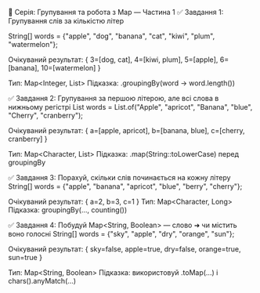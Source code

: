 🧠 Серія: Групування та робота з Map — Частина 1
✅ Завдання 1: Групування слів за кількістю літер

String[] words = {"apple", "dog", "banana", "cat", "kiwi", "plum", "watermelon"};

Очікуваний результат:
{
3=[dog, cat],
4=[kiwi, plum],
5=[apple],
6=[banana],
10=[watermelon]
}

Тип: Map<Integer, List<String>>
Підказка: .groupingBy(word -> word.length())



✅ Завдання 2: Групування за першою літерою, але всі слова в нижньому регістрі
List<String> words = List.of("Apple", "apricot", "Banana", "blue", "Cherry", "cranberry");

Очікуваний результат:
{
a=[apple, apricot],
b=[banana, blue],
c=[cherry, cranberry]
}

Тип: Map<Character, List<String>>
Підказка: .map(String::toLowerCase) перед groupingBy



✅ Завдання 3: Порахуй, скільки слів починається на кожну літеру
String[] words = {"apple", "banana", "apricot", "blue", "berry", "cherry"};

Очікуваний результат:
{
a=2,
b=3,
c=1
}
Тип: Map<Character, Long>
Підказка: groupingBy(..., counting())



✅ Завдання 4: Побудуй Map<String, Boolean> — слово ➜ чи містить воно голосні
String[] words = {"sky", "apple", "dry", "orange", "sun"};

Очікуваний результат:
{
sky=false,
apple=true,
dry=false,
orange=true,
sun=true
}

Тип: Map<String, Boolean>
Підказка: використовуй .toMap(...) і chars().anyMatch(...)